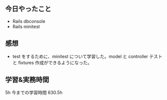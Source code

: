 ## 今日やったこと

- Rails dbconsole
- Rails minitest

## 感想

- test をするために、minitest について学習した。model と controller テストと fixtures 作成ができるようになった。

## 学習&実務時間

5h
今までの学習時間 630.5h

